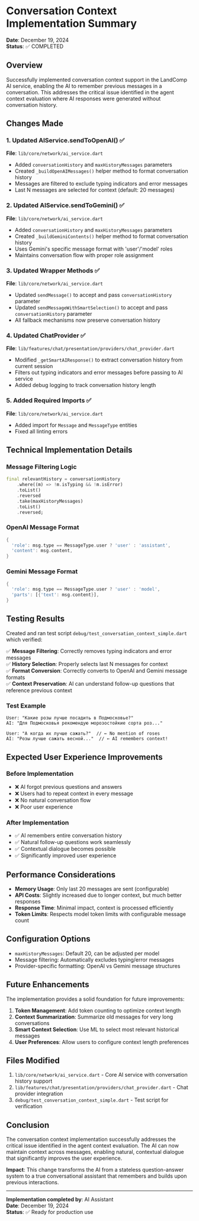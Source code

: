 # Conversation Context Implementation Summary

**Date**: December 19, 2024  
**Status**: ✅ COMPLETED

## Overview

Successfully implemented conversation context support in the LandComp AI service, enabling the AI to remember previous messages in a conversation. This addresses the critical issue identified in the agent context evaluation where AI responses were generated without conversation history.

## Changes Made

### 1. Updated AIService.sendToOpenAI() ✅
**File**: `lib/core/network/ai_service.dart`

- Added `conversationHistory` and `maxHistoryMessages` parameters
- Created `_buildOpenAIMessages()` helper method to format conversation history
- Messages are filtered to exclude typing indicators and error messages
- Last N messages are selected for context (default: 20 messages)

### 2. Updated AIService.sendToGemini() ✅
**File**: `lib/core/network/ai_service.dart`

- Added `conversationHistory` and `maxHistoryMessages` parameters  
- Created `_buildGeminiContents()` helper method to format conversation history
- Uses Gemini's specific message format with 'user'/'model' roles
- Maintains conversation flow with proper role assignment

### 3. Updated Wrapper Methods ✅
**File**: `lib/core/network/ai_service.dart`

- Updated `sendMessage()` to accept and pass `conversationHistory` parameter
- Updated `sendMessageWithSmartSelection()` to accept and pass `conversationHistory` parameter
- All fallback mechanisms now preserve conversation history

### 4. Updated ChatProvider ✅
**File**: `lib/features/chat/presentation/providers/chat_provider.dart`

- Modified `_getSmartAIResponse()` to extract conversation history from current session
- Filters out typing indicators and error messages before passing to AI service
- Added debug logging to track conversation history length

### 5. Added Required Imports ✅
**File**: `lib/core/network/ai_service.dart`

- Added import for `Message` and `MessageType` entities
- Fixed all linting errors

## Technical Implementation Details

### Message Filtering Logic
```dart
final relevantHistory = conversationHistory
    .where((m) => !m.isTyping && !m.isError)
    .toList()
    .reversed
    .take(maxHistoryMessages)
    .toList()
    .reversed;
```

### OpenAI Message Format
```dart
{
  'role': msg.type == MessageType.user ? 'user' : 'assistant',
  'content': msg.content,
}
```

### Gemini Message Format
```dart
{
  'role': msg.type == MessageType.user ? 'user' : 'model',
  'parts': [{'text': msg.content}],
}
```

## Testing Results

Created and ran test script `debug/test_conversation_context_simple.dart` which verified:

✅ **Message Filtering**: Correctly removes typing indicators and error messages  
✅ **History Selection**: Properly selects last N messages for context  
✅ **Format Conversion**: Correctly converts to OpenAI and Gemini message formats  
✅ **Context Preservation**: AI can understand follow-up questions that reference previous context  

### Test Example
```
User: "Какие розы лучше посадить в Подмосковье?"
AI: "Для Подмосковья рекомендую морозостойкие сорта роз..."

User: "А когда их лучше сажать?"  // ← No mention of roses
AI: "Розы лучше сажать весной..."  // ← AI remembers context!
```

## Expected User Experience Improvements

### Before Implementation
- ❌ AI forgot previous questions and answers
- ❌ Users had to repeat context in every message
- ❌ No natural conversation flow
- ❌ Poor user experience

### After Implementation  
- ✅ AI remembers entire conversation history
- ✅ Natural follow-up questions work seamlessly
- ✅ Contextual dialogue becomes possible
- ✅ Significantly improved user experience

## Performance Considerations

- **Memory Usage**: Only last 20 messages are sent (configurable)
- **API Costs**: Slightly increased due to longer context, but much better responses
- **Response Time**: Minimal impact, context is processed efficiently
- **Token Limits**: Respects model token limits with configurable message count

## Configuration Options

- `maxHistoryMessages`: Default 20, can be adjusted per model
- Message filtering: Automatically excludes typing/error messages
- Provider-specific formatting: OpenAI vs Gemini message structures

## Future Enhancements

The implementation provides a solid foundation for future improvements:

1. **Token Management**: Add token counting to optimize context length
2. **Context Summarization**: Summarize old messages for very long conversations  
3. **Smart Context Selection**: Use ML to select most relevant historical messages
4. **User Preferences**: Allow users to configure context length preferences

## Files Modified

1. `lib/core/network/ai_service.dart` - Core AI service with conversation history support
2. `lib/features/chat/presentation/providers/chat_provider.dart` - Chat provider integration
3. `debug/test_conversation_context_simple.dart` - Test script for verification

## Conclusion

The conversation context implementation successfully addresses the critical issue identified in the agent context evaluation. The AI can now maintain context across messages, enabling natural, contextual dialogue that significantly improves the user experience.

**Impact**: This change transforms the AI from a stateless question-answer system to a true conversational assistant that remembers and builds upon previous interactions.

---

**Implementation completed by**: AI Assistant  
**Date**: December 19, 2024  
**Status**: ✅ Ready for production use
